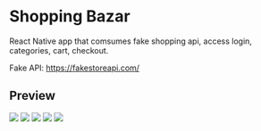 # Shopping Bazar

React Native app that comsumes fake shopping api, access login, categories,
cart, checkout.

Fake API: https://fakestoreapi.com/

## Preview

![](preview/preview_login.webp) ![](preview/preview_home.webp)
![](preview/preview_home_2.webp) ![](preview/preview_details.webp)
![](preview/preview_cart.webp)

